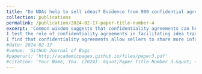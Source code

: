 ```yaml
---
title: "Do NDAs help to sell ideas? Evidence from 900 confidential agreements"
collection: publications
permalink: /publication/2024-02-17-paper-title-number-4
excerpt: 'Common wisdom suggests that confidentiality agreements can help sellers to safely disclose their ideas to potential buyers. However, buyers could potentially refuse to sign a binding agreement prior to disclosure and be even more likely to walk away from the transaction.
I test the role of confidentiality agreements in facilitating idea transactions using data from an online marketplace of digital startups.
I find that confidentiality agreements allow sellers to share more information: sellers who require NDAs from potential bidders are 24% more likely to share their profit and loss statement relatively to sellers who don't. However, NDAs discourage bidder participation: requiring confidentiality agreements is associated with 29% fewer bids, making it 6% less likely that the venture will be sold. Overall, the results cast doubt on the effectiveness of NDAs in fostering idea markets.'
#date: 2024-02-17
#venue: 'GitHub Journal of Bugs'
#paperurl: 'http://academicpages.github.io/files/paper3.pdf'
#citation: 'Your Name, You. (2024). &quot;Paper Title Number 3.&quot; <i>GitHub Journal of Bugs</i>. 1(3).'
---
```

